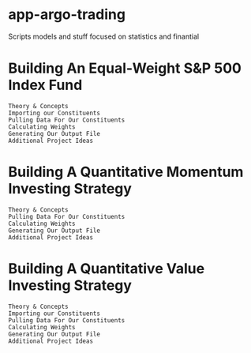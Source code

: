 # app-argo-trading

Scripts models and stuff focused on statistics and finantial

# Building An Equal-Weight S&P 500 Index Fund

    Theory & Concepts
    Importing our Constituents
    Pulling Data For Our Constituents
    Calculating Weights
    Generating Our Output File
    Additional Project Ideas

# Building A Quantitative Momentum Investing Strategy

    Theory & Concepts
    Pulling Data For Our Constituents
    Calculating Weights
    Generating Our Output File
    Additional Project Ideas

# Building A Quantitative Value Investing Strategy

    Theory & Concepts
    Importing our Constituents
    Pulling Data For Our Constituents
    Calculating Weights
    Generating Our Output File
    Additional Project Ideas
